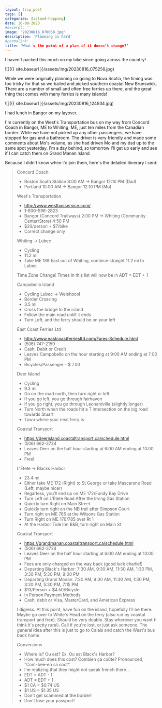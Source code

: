 ```yaml
---
layout: trip_post
tags: []
categories: [island-hopping]
date: 16-08-2023
#excerpt: ''
image: '20230816_070058.jpg'
description: 'Planning is hard'
#permalink:
title: 'What's the point of a plan if it doesn't change?'
---
```


I haven't packed this much on my bike since going across the country!

![]({{ site.baseurl }}/assets/img/20230816_075256.jpg)

While we were originally planning on going to Nova Scotia, the timing was too tricky for that so we bailed and picked southern coastal New Brunswick. There are a number of small and often free ferries up there, and the great thing that comes with many ferries is many islands!

![]({{ site.baseurl }}/assets/img/20230816_124934.jpg)

I had lunch in Bangor on my layover.

I'm currently on the West's Transportation bus on my way from Concord Coach in Bangor, ME to Whiting, ME, just ten miles from the Canadian border. While we have not picked up any other passengers, we have stopped for gas and a bathroom. The driver is very friendly and made some comments about Mo's volume, as she had driven Mo and my dad up to the same spot yesterday. I'm a day behind, so tomorrow I'll get up early and see if I can catch them on Grand Manan Island.

Because I didn't know when I'd join them, here's the detailed itinerary I sent:

> Concord Coach
> - Boston South Station 8:00 AM -> Bangor 12:10 PM (Dad)
> - Portland 10:00 AM -> Bangor 12:10 PM (Mo)
> 
> West's Transportation
> - http://www.westbusservice.com/
> - 1-800-596-2823
> - Bangor (Concord Trailways) 2:00 PM -> Whiting (Community Center/Store) 4:50 PM
> - $26/person + $7/bike
> - Correct change only
> 
> Whiting -> Lubec
> - Cycling
> - 11.2 mi
> - Take ME 189 East out of Whiting, continue straight 11.2 mi to Lubec
> 
> Time Zone Change! Times in this list will now be in ADT = EDT + 1
> 
> Campobello Island
> - Cycling Lubec -> Welshpool
> - Border Crossing
> - 3.5 mi
> - Cross the bridge to the island
> - Follow the main road untill it ends
> - Turn Left, and the ferry should be on your left
> 
> East Coast Ferries Ltd
> - http://www.eastcoastferriesltd.com/Fares-Schedule.html
> - (506) 747-2159
> - Cash, Debit or Credit
> - Leaves Campobello on the hour starting at 9:00 AM ending at 7:00 PM
> - Bicycles/Passenger - $ 7.00
> 
> Deer Island
> - Cycling
> - 9.3 mi
> - Go on the road north, then turn right or left
> - If you go left, you go through fairhaven
> - If you go right, you go through Leonardville (slightly longer)
> - Turn North when the roads hit a T intersection on the big road towards Stuart
> - Town where your next ferry is
> 
> Coastal Transport
> - https://deerisland.coastaltransport.ca/schedule.html
> - (506) 662-3724
> - Leaves Deer on the half hour starting at 6:00 AM ending at 10:00 PM
> - Free!
> 
> L'Etete -> Blacks Harbor
> - 23.4 mi
> - Either take ME 172 (Right) to St George or take Mascarene Road (Left, maybe nicer)
> - Regarless, you'll end up on ME 172/Fundy Bay Drive
> - Turn Left on L'Etete Road After the Irving Gas Station
> - Quickly turn Right on Main Street
> - Quickly turn right on the NB trail after Simpson Court
> - Turn right on ME 785 at the Wilsons Gas Station
> - Turn Right on ME 176/785 over Rt 1
> - At the Harbor Tide Inn B&B, turn right on Main St
> 
> Coastal Transport
> - https://grandmanan.coastaltransport.ca/schedule.html
> - (506) 662-3724
> - Leaves Deer on the half hour starting at 6:00 AM ending at 10:00 PM
> - Fees are only charged on the way back (good luck charlie!)
> - Departing Black's Harbor: 7:30 AM, 9:30 AM, 11:30 AM, 1:30 PM, 3:30 PM, 5:30 PM, 9:00 PM
> - Departing Grand Manan: 7:30 AM, 9:30 AM, 11:30 AM, 1:30 PM, 3:30 PM, 5:30 PM, 7:15 PM
> - $13/Person + $4.50/Bicycle
> - In Person Payment Methods
> - Cash, debit or Visa, MasterCard, and American Express
> 
> I digress. At this point, have fun on the island, hopefully I'll be there.
>   Maybe go over to White's Head on the ferry (also run by coastal transport and
>   free). Should be very doable. Stay wherever you want (I think it's pretty
>   rural). Call if you're lost, or just ask someone. The general idea after this
>   is just to go to Calais and catch the West's bus back home.
> 
> Conversions
> - Where is? Ou est? Ex. Ou est Black's Harbor?
> - How much does this cost? Combien ça coûte? Pronounced, "Com-bee-en sa coot"
> - I'm realizing that they might not speak french there...
> - EDT = ADT - 1
> - ADT = EDT + 1
> - \$1 CA = \$0.74 US
> - \$1 US = \$1.35 US
> - Don't get scammed at the border!
> - Don't lose your passport!